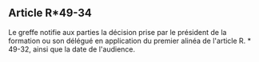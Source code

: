 Article R*49-34
----
Le greffe notifie aux parties la décision prise par le président de la formation
ou son délégué en application du premier alinéa de l'article R. * 49-32, ainsi
que la date de l'audience.
